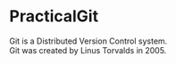 # PracticalGit
Git is a Distributed Version Control system. <br>
Git was created by Linus Torvalds in 2005.
